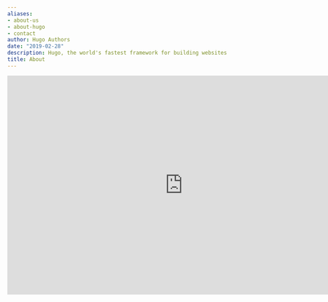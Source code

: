 ```yaml
---
aliases:
- about-us
- about-hugo
- contact
author: Hugo Authors
date: "2019-02-28"
description: Hugo, the world's fastest framework for building websites
title: About
---
```


<body>
    <center>
        <embed src=
"https://www.docdroid.net/file/download/TQaLbZa/cv-7-pdf.pdf" 
               width="800"
               height="500">
    </center>
</body>

